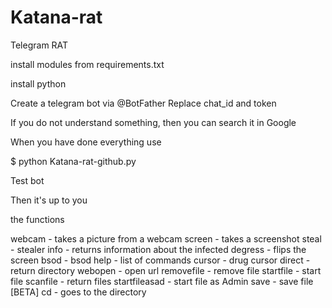 # Katana-rat
Telegram  RAT



install modules from requirements.txt

install python 

Create a telegram bot via @BotFather
Replace chat_id and token

If you do not understand something, then you can search it in Google

When you have done everything use

$ python Katana-rat-github.py

Test bot


Then it's up to you


the functions

webcam - takes a picture from a webcam
screen - takes a screenshot
steal - stealer
info - returns information about the infected
degress - flips the screen
bsod - bsod
help - list of commands 
cursor - drug cursor 
direct - return directory
webopen - open url
removefile - remove file
startfile - start file
scanfile - return files
startfileasad - start file as Admin
save - save file [BETA]
cd - goes to the directory
